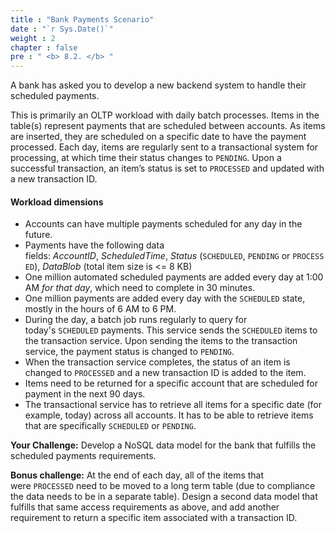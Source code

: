 ```yaml
---
title : "Bank Payments Scenario"
date : "`r Sys.Date()`"
weight : 2
chapter : false
pre : " <b> 8.2. </b> "
---
```

A bank has asked you to develop a new backend system to handle their scheduled payments.

This is primarily an OLTP workload with daily batch processes. Items in the table(s) represent payments that are scheduled between accounts. As items are inserted, they are scheduled on a specific date to have the payment processed. Each day, items are regularly sent to a transactional system for processing, at which time their status changes to `PENDING`. Upon a successful transaction, an item’s status is set to `PROCESSED` and updated with a new transaction ID.
#### Workload dimensions


- Accounts can have multiple payments scheduled for any day in the future.
- Payments have the following data fields: _AccountID_, _ScheduledTime_, _Status_ (`SCHEDULED`, `PENDING` or `PROCESSED`), _DataBlob_ (total item size is <= 8 KB)
- One million automated scheduled payments are added every day at 1:00 AM _for that day_, which need to complete in 30 minutes.
- One million payments are added every day with the `SCHEDULED` state, mostly in the hours of 6 AM to 6 PM.
- During the day, a batch job runs regularly to query for today's `SCHEDULED` payments. This service sends the `SCHEDULED` items to the transaction service. Upon sending the items to the transaction service, the payment status is changed to `PENDING`.
- When the transaction service completes, the status of an item is changed to `PROCESSED` and a new transaction ID is added to the item.
- Items need to be returned for a specific account that are scheduled for payment in the next 90 days.
- The transactional service has to retrieve all items for a specific date (for example, today) across all accounts. It has to be able to retrieve items that are specifically `SCHEDULED` or `PENDING`.

**Your Challenge:** Develop a NoSQL data model for the bank that fulfills the scheduled payments requirements.

**Bonus challenge:** At the end of each day, all of the items that were `PROCESSED` need to be moved to a long term table (due to compliance the data needs to be in a separate table). Design a second data model that fulfills that same access requirements as above, and add another requirement to return a specific item associated with a transaction ID.
